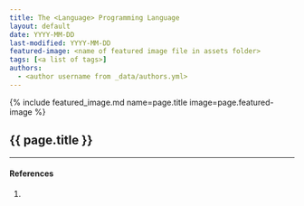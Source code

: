 ```yaml
---
title: The <Language> Programming Language
layout: default
date: YYYY-MM-DD
last-modified: YYYY-MM-DD
featured-image: <name of featured image file in assets folder>
tags: [<a list of tags>]
authors:
  - <author username from _data/authors.yml>
---
```


{% include featured_image.md name=page.title image=page.featured-image %}

## {{ page.title }}

---

#### References

1. <some IEEE reference>
